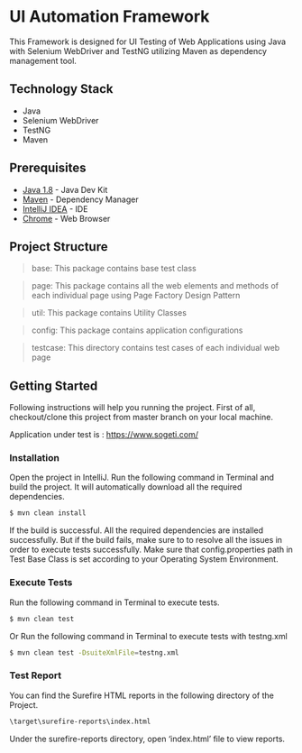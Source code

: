 # UI Automation Framework

This Framework is designed for UI Testing of Web Applications using Java with Selenium WebDriver and TestNG utilizing Maven as dependency management tool.
## Technology Stack

- Java
- Selenium WebDriver
- TestNG
- Maven

## Prerequisites

* [Java 1.8](https://www.oracle.com/technetwork/java/javase/downloads/jdk8-downloads-2133151.html) - Java Dev Kit
* [Maven](https://maven.apache.org/download.cgi) - Dependency Manager
* [IntelliJ IDEA](https://www.jetbrains.com/idea/download) - IDE
* [Chrome](https://www.google.com/chrome/) - Web Browser


## Project Structure

>base: This package contains base test class

>page: This package contains all the web elements and methods of each individual page using Page Factory Design Pattern

>util: This package contains Utility Classes

>config: This package contains application configurations

>testcase: This directory contains test cases of each individual web page

## Getting Started

Following instructions will help you running the project. First of all, checkout/clone this project from master branch on your local machine.

Application under test is : https://www.sogeti.com/

### Installation

Open the project in IntelliJ. Run the following command in Terminal and build the project. It will automatically download all the required dependencies.

```sh
$ mvn clean install
```

If the build is successful. All the required dependencies are installed successfully. But if the build fails, make sure to to resolve all the issues in order to execute tests successfully. Make sure that config.properties path in Test Base Class is set according to your Operating System Environment.

### Execute Tests

Run the following command in Terminal to execute tests.

```sh
$ mvn clean test
```

Or Run the following command in Terminal to execute tests with testng.xml

```sh
$ mvn clean test -DsuiteXmlFile=testng.xml
```

### Test Report

You can find the Surefire HTML reports in the following directory of the Project.

```sh
\target\surefire-reports\index.html
```

Under the surefire-reports directory, open ‘index.html’ file to view reports.